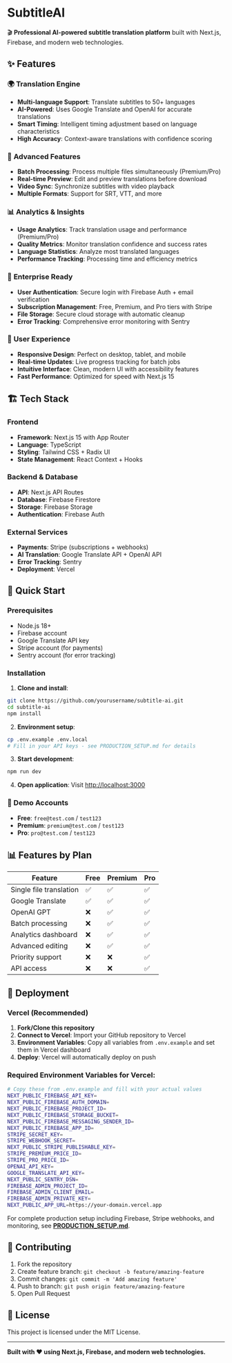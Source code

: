# SubtitleAI

🎬 **Professional AI-powered subtitle translation platform** built with Next.js, Firebase, and modern web technologies.

## ✨ Features

### 🌍 **Translation Engine**
- **Multi-language Support**: Translate subtitles to 50+ languages
- **AI-Powered**: Uses Google Translate and OpenAI for accurate translations
- **Smart Timing**: Intelligent timing adjustment based on language characteristics
- **High Accuracy**: Context-aware translations with confidence scoring

### 🚀 **Advanced Features**
- **Batch Processing**: Process multiple files simultaneously (Premium/Pro)
- **Real-time Preview**: Edit and preview translations before download
- **Video Sync**: Synchronize subtitles with video playback
- **Multiple Formats**: Support for SRT, VTT, and more

### 📊 **Analytics & Insights**
- **Usage Analytics**: Track translation usage and performance (Premium/Pro)
- **Quality Metrics**: Monitor translation confidence and success rates
- **Language Statistics**: Analyze most translated languages
- **Performance Tracking**: Processing time and efficiency metrics

### 🔐 **Enterprise Ready**
- **User Authentication**: Secure login with Firebase Auth + email verification
- **Subscription Management**: Free, Premium, and Pro tiers with Stripe
- **File Storage**: Secure cloud storage with automatic cleanup
- **Error Tracking**: Comprehensive error monitoring with Sentry

### 📱 **User Experience**
- **Responsive Design**: Perfect on desktop, tablet, and mobile
- **Real-time Updates**: Live progress tracking for batch jobs
- **Intuitive Interface**: Clean, modern UI with accessibility features
- **Fast Performance**: Optimized for speed with Next.js 15

## 🏗️ Tech Stack

### **Frontend**
- **Framework**: Next.js 15 with App Router
- **Language**: TypeScript
- **Styling**: Tailwind CSS + Radix UI
- **State Management**: React Context + Hooks

### **Backend & Database**
- **API**: Next.js API Routes
- **Database**: Firebase Firestore
- **Storage**: Firebase Storage
- **Authentication**: Firebase Auth

### **External Services**
- **Payments**: Stripe (subscriptions + webhooks)
- **AI Translation**: Google Translate API + OpenAI API
- **Error Tracking**: Sentry
- **Deployment**: Vercel

## 🚀 Quick Start

### Prerequisites
- Node.js 18+
- Firebase account
- Google Translate API key
- Stripe account (for payments)
- Sentry account (for error tracking)

### Installation

1. **Clone and install**:
```bash
git clone https://github.com/yourusername/subtitle-ai.git
cd subtitle-ai
npm install
```

2. **Environment setup**:
```bash
cp .env.example .env.local
# Fill in your API keys - see PRODUCTION_SETUP.md for details
```

3. **Start development**:
```bash
npm run dev
```

4. **Open application**:
Visit [http://localhost:3000](http://localhost:3000)

### 🧪 Demo Accounts
- **Free**: `free@test.com` / `test123`
- **Premium**: `premium@test.com` / `test123`
- **Pro**: `pro@test.com` / `test123`

## 📊 Features by Plan

| Feature | Free | Premium | Pro |
|---------|------|---------|-----|
| Single file translation | ✅ | ✅ | ✅ |
| Google Translate | ✅ | ✅ | ✅ |
| OpenAI GPT | ❌ | ✅ | ✅ |
| Batch processing | ❌ | ✅ | ✅ |
| Analytics dashboard | ❌ | ✅ | ✅ |
| Advanced editing | ❌ | ✅ | ✅ |
| Priority support | ❌ | ❌ | ✅ |
| API access | ❌ | ❌ | ✅ |

## 🚀 Deployment

### Vercel (Recommended)
1. **Fork/Clone this repository**
2. **Connect to Vercel**: Import your GitHub repository to Vercel
3. **Environment Variables**: Copy all variables from `.env.example` and set them in Vercel dashboard
4. **Deploy**: Vercel will automatically deploy on push

### Required Environment Variables for Vercel:
```bash
# Copy these from .env.example and fill with your actual values
NEXT_PUBLIC_FIREBASE_API_KEY=
NEXT_PUBLIC_FIREBASE_AUTH_DOMAIN=
NEXT_PUBLIC_FIREBASE_PROJECT_ID=
NEXT_PUBLIC_FIREBASE_STORAGE_BUCKET=
NEXT_PUBLIC_FIREBASE_MESSAGING_SENDER_ID=
NEXT_PUBLIC_FIREBASE_APP_ID=
STRIPE_SECRET_KEY=
STRIPE_WEBHOOK_SECRET=
NEXT_PUBLIC_STRIPE_PUBLISHABLE_KEY=
STRIPE_PREMIUM_PRICE_ID=
STRIPE_PRO_PRICE_ID=
OPENAI_API_KEY=
GOOGLE_TRANSLATE_API_KEY=
NEXT_PUBLIC_SENTRY_DSN=
FIREBASE_ADMIN_PROJECT_ID=
FIREBASE_ADMIN_CLIENT_EMAIL=
FIREBASE_ADMIN_PRIVATE_KEY=
NEXT_PUBLIC_APP_URL=https://your-domain.vercel.app
```

For complete production setup including Firebase, Stripe webhooks, and monitoring, see **[PRODUCTION_SETUP.md](./PRODUCTION_SETUP.md)**.

## 🤝 Contributing

1. Fork the repository
2. Create feature branch: `git checkout -b feature/amazing-feature`
3. Commit changes: `git commit -m 'Add amazing feature'`
4. Push to branch: `git push origin feature/amazing-feature`
5. Open Pull Request

## 📄 License

This project is licensed under the MIT License.

---

**Built with ❤️ using Next.js, Firebase, and modern web technologies.**
